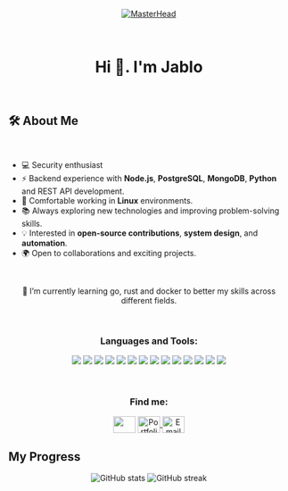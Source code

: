 <p align="center">
  <a href="https://github.com/GJablo">
    <img src="https://media.giphy.com/media/v1.Y2lkPTc5MGI3NjExMWY0M3RlOTV0MDI5eTdjYXdwODh1bjk2bDV5NmRlcmpicHV0czRuMSZlcD12MV9pbnRlcm5hbF9naWZfYnlfaWQmY3Q9Zw/qgQUggAC3Pfv687qPC/giphy.gif" alt="MasterHead">
  </a>
</p>
<br>
<h1 align="center">
    Hi 👋. I'm Jablo
</h1>
<br>

## 🛠️ About Me
<br>

- 💻 Security enthusiast
- ⚡ Backend experience with **Node.js**, **PostgreSQL**, **MongoDB**, **Python** and REST API development.  
- 🐧 Comfortable working in **Linux** environments.  
- 📚 Always exploring new technologies and improving problem-solving skills.  
- 💡 Interested in **open-source contributions**, **system design**, and **automation**.  
- 🌍 Open to collaborations and exciting projects. 
<br>

<p align = "center">🌱 I’m currently learning go, rust and docker to better my skills across different fields.</p> 

<br>
<h3 align="center">Languages and Tools:</h3>
<p align="center">
  <img src="https://img.shields.io/badge/VS_Code-0078D4?style=flat-square&logo=visual-studio-code&logoColor=white" />
  <img src="https://img.shields.io/badge/JavaScript-F7DF1E?style=flat-square&logo=javascript&logoColor=black" />
  <img src="https://img.shields.io/badge/TypeScript-3178C6?style=flat-square&logo=typescript&logoColor=white" />
  <img src="https://img.shields.io/badge/Python-3776AB?style=flat-square&logo=python&logoColor=white" />
  <img src="https://img.shields.io/badge/React-20232A?style=flat-square&logo=react&logoColor=61DAFB" />
  <img src="https://img.shields.io/badge/Tailwind_CSS-06B6D4?style=flat-square&logo=tailwind-css&logoColor=white" />
  <img src="https://img.shields.io/badge/Node.js-339933?style=flat-square&logo=node.js&logoColor=white" />
  <img src="https://img.shields.io/badge/Git-F05032?style=flat-square&logo=git&logoColor=white" />
  <img src="https://img.shields.io/badge/Linux-FCC624?style=flat-square&logo=linux&logoColor=black" />
  <img src="https://img.shields.io/badge/VMware-607078?style=flat-square&logo=vmware&logoColor=white" />
  <img src="https://img.shields.io/badge/Docker-2496ED?style=flat-square&logo=docker&logoColor=white" />
  <img src="https://img.shields.io/badge/PostgreSQL-316192?style=flat-square&logo=postgresql&logoColor=white" />
  <img src="https://img.shields.io/badge/MongoDB-47A248?style=flat-square&logo=mongodb&logoColor=white" />
  <img src="https://img.shields.io/badge/Go-00ADD8?style=flat-square&logo=go&logoColor=white" />
</p>

<br>
<h3 align="center">Find me:</h3>
<p align="center">
<a href="https://x.com/GJablo254" target="blank"><img align="center" src="https://cdn.jsdelivr.net/npm/simple-icons@3.0.1/icons/twitter.svg" alt="" height="30" width="40" /></a>
  
<a href="https://gibbyjablo.netlify.app" target="blank">
  <img align="center" src="https://cdn.jsdelivr.net/npm/simple-icons@3.0.1/icons/internetexplorer.svg" alt="Portfolio" height="30" width="40" />
</a>

<a href="mailto:gibbyjablo@gmail.com" target="blank">
  <img align="center" src="https://cdn.jsdelivr.net/npm/simple-icons@3.0.1/icons/gmail.svg" alt="Email" height="30" width="40" />
</a>
</p>

## My Progress
<p align="center">
<p align="center">
  <img src="https://github-readme-stats.vercel.app/api?username=GJablo&show_icons=true&theme=gruvbox" alt="GitHub stats" />
  <img src="https://github-readme-streak-stats.herokuapp.com/?user=GJablo&theme=gruvbox" alt="GitHub streak" />
</p>
</p>

<!---
GJablo/GJablo is a ✨ special ✨ repository because its `README.md` (this file) appears on your GitHub profile.
You can click the Preview link to take a look at your changes.
--->
